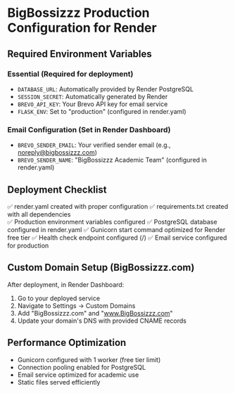 # BigBossizzz Production Configuration for Render

## Required Environment Variables

### Essential (Required for deployment)
- `DATABASE_URL`: Automatically provided by Render PostgreSQL
- `SESSION_SECRET`: Automatically generated by Render
- `BREVO_API_KEY`: Your Brevo API key for email service
- `FLASK_ENV`: Set to "production" (configured in render.yaml)

### Email Configuration (Set in Render Dashboard)
- `BREVO_SENDER_EMAIL`: Your verified sender email (e.g., noreply@bigbossizzz.com)
- `BREVO_SENDER_NAME`: "BigBossizzz Academic Team" (configured in render.yaml)

## Deployment Checklist

✅ render.yaml created with proper configuration
✅ requirements.txt created with all dependencies  
✅ Production environment variables configured
✅ PostgreSQL database configured in render.yaml
✅ Gunicorn start command optimized for Render free tier
✅ Health check endpoint configured (/)
✅ Email service configured for production

## Custom Domain Setup (BigBossizzz.com)

After deployment, in Render Dashboard:
1. Go to your deployed service
2. Navigate to Settings → Custom Domains
3. Add "BigBossizzz.com" and "www.BigBossizzz.com"
4. Update your domain's DNS with provided CNAME records

## Performance Optimization

- Gunicorn configured with 1 worker (free tier limit)
- Connection pooling enabled for PostgreSQL
- Email service optimized for academic use
- Static files served efficiently
